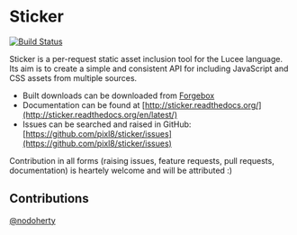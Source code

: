 Sticker
=======

[![Build Status](https://travis-ci.org/pixl8/sticker.svg?branch=stable)](https://travis-ci.org/pixl8/sticker)

Sticker is a per-request static asset inclusion tool for the Lucee language. Its aim is to create a simple and consistent API for including JavaScript and CSS assets from multiple sources.

* Built downloads can be downloaded from [Forgebox](http://www.coldbox.org/forgebox/view/sticker)
* Documentation can be found at [http://sticker.readthedocs.org/](http://sticker.readthedocs.org/en/latest/)
* Issues can be searched and raised in GitHub: [https://github.com/pixl8/sticker/issues](https://github.com/pixl8/sticker/issues)

Contribution in all forms (raising issues, feature requests, pull requests, documentation) is heartely welcome and will be attributed :)

## Contributions

[@nodoherty](https://github.com/nodoherty)
